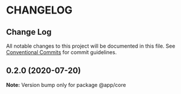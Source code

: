 # CHANGELOG

## Change Log

All notable changes to this project will be documented in this file. See [Conventional Commits](https://conventionalcommits.org) for commit guidelines.

## 0.2.0 \(2020-07-20\)

**Note:** Version bump only for package @app/core

